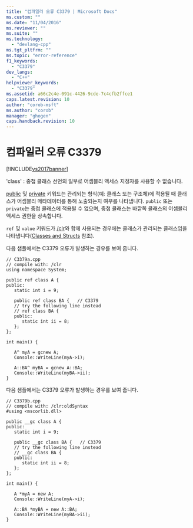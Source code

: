```yaml
---
title: "컴파일러 오류 C3379 | Microsoft Docs"
ms.custom: ""
ms.date: "11/04/2016"
ms.reviewer: ""
ms.suite: ""
ms.technology: 
  - "devlang-cpp"
ms.tgt_pltfrm: ""
ms.topic: "error-reference"
f1_keywords: 
  - "C3379"
dev_langs: 
  - "C++"
helpviewer_keywords: 
  - "C3379"
ms.assetid: a66c2c4e-091c-4426-9cde-7c4cfb2ffce1
caps.latest.revision: 10
author: "corob-msft"
ms.author: "corob"
manager: "ghogen"
caps.handback.revision: 10
---
```

# 컴파일러 오류 C3379
[!INCLUDE[vs2017banner](../../assembler/inline/includes/vs2017banner.md)]

'class' : 중첩 클래스 선언의 일부로 어셈블리 액세스 지정자를 사용할 수 없습니다.  
  
 [public](../../cpp/public-cpp.md) 및 [private](../../cpp/private-cpp.md) 키워드는 관리되는 형식\(예: 클래스 또는 구조체\)에 적용될 때 클래스가 어셈블리 메타데이터를 통해 노출되는지 여부를 나타냅니다.  `public` 또는 `private`는 중첩 클래스에 적용될 수 없으며, 중첩 클래스는 바깥쪽 클래스의 어셈블리 액세스 권한을 상속합니다.  
  
 `ref` 및 `value` 키워드가 [\/clr](../../build/reference/clr-common-language-runtime-compilation.md)와 함께 사용되는 경우에는 클래스가 관리되는 클래스임을 나타냅니다\([Classes and Structs](../../windows/classes-and-structs-cpp-component-extensions.md) 참조\).  
  
 다음 샘플에서는 C3379 오류가 발생하는 경우를 보여 줍니다.  
  
```  
// C3379a.cpp  
// compile with: /clr  
using namespace System;  
  
public ref class A {  
public:  
   static int i = 9;  
  
   public ref class BA {   // C3379  
   // try the following line instead  
   // ref class BA {  
   public:  
      static int ii = 8;  
   };  
};  
  
int main() {  
  
   A^ myA = gcnew A;  
   Console::WriteLine(myA->i);  
  
   A::BA^ myBA = gcnew A::BA;  
   Console::WriteLine(myBA->ii);  
}  
```  
  
 다음 샘플에서는 C3379 오류가 발생하는 경우를 보여 줍니다.  
  
```  
// C3379b.cpp  
// compile with: /clr:oldSyntax  
#using <mscorlib.dll>  
  
public __gc class A {  
public:  
   static int i = 9;  
  
   public __gc class BA {   // C3379  
   // try the following line instead  
   // __gc class BA {  
   public:  
      static int ii = 8;  
   };  
};  
  
int main() {  
  
   A *myA = new A;  
   Console::WriteLine(myA->i);  
  
   A::BA *myBA = new A::BA;  
   Console::WriteLine(myBA->ii);  
}  
```